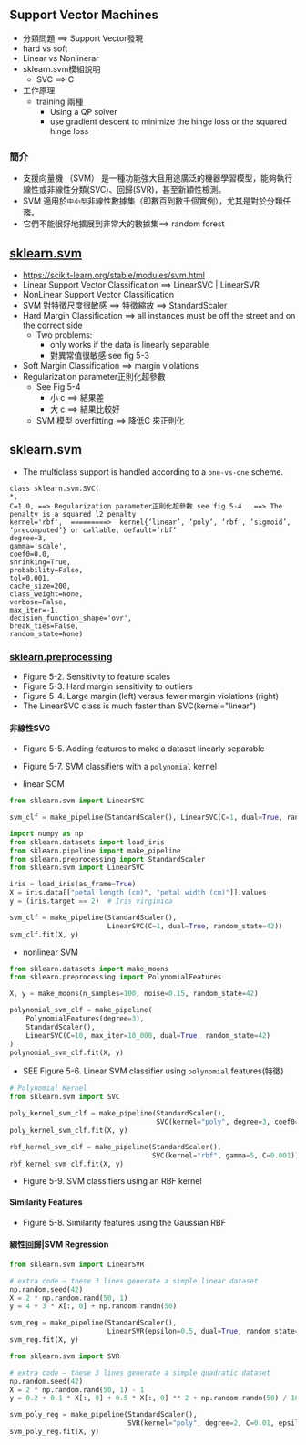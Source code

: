 ## Support Vector Machines
- 分類問題 ==> Support Vector發現
- hard vs soft
- Linear vs Nonlinerar
- sklearn.svm模組說明 
  - SVC  ==> C 
- 工作原理
  - training 兩種
    - Using a QP solver
    - use gradient descent to minimize the hinge loss or the squared hinge loss  
### 簡介
- 支援向量機 （SVM） 是一種功能強大且用途廣泛的機器學習模型，能夠執行線性或非線性分類(SVC)、回歸(SVR)，甚至新穎性檢測。
- SVM 適用於`中小型`非線性數據集（即數百到數千個實例），尤其是對於分類任務。
- 它們不能很好地擴展到非常大的數據集==> random forest

## [sklearn.svm](https://scikit-learn.org/stable/api/sklearn.svm.html)
- https://scikit-learn.org/stable/modules/svm.html
- Linear Support Vector Classification ==> LinearSVC | LinearSVR
- NonLinear Support Vector Classification
- SVM 對特徵尺度很敏感 ==> 特徵縮放 ==>  StandardScaler
- Hard Margin Classification ==> all instances must be off the street and on the correct side
  - Two problems:
    - only works if the data is linearly separable
    - 對異常值很敏感 see fig 5-3
- Soft Margin Classification ==> margin violations
- Regularization parameter正則化超參數
  - See  Fig 5-4
    - 小 c ==> 結果差
    - 大 c ==> 結果比較好 
  - SVM 模型 overfitting ==> 降低C 來正則化

## sklearn.svm
- The multiclass support is handled according to a `one-vs-one` scheme.
```
class sklearn.svm.SVC(
*, 
C=1.0, ==> Regularization parameter正則化超參數 see fig 5-4   ==> The penalty is a squared l2 penalty
kernel='rbf',  =========>  kernel{‘linear’, ‘poly’, ‘rbf’, ‘sigmoid’, ‘precomputed’} or callable, default=’rbf’
degree=3, 
gamma='scale', 
coef0=0.0,
shrinking=True,
probability=False,
tol=0.001,
cache_size=200,
class_weight=None,
verbose=False,
max_iter=-1,
decision_function_shape='ovr',
break_ties=False,
random_state=None)
```

###  [sklearn.preprocessing](https://scikit-learn.org/stable/api/sklearn.preprocessing.html)
- Figure 5-2. Sensitivity to feature scales
- Figure 5-3. Hard margin sensitivity to outliers
- Figure 5-4. Large margin (left) versus fewer margin violations (right)
- The LinearSVC class is much faster than SVC(kernel="linear")
#### 非線性SVC 
- Figure 5-5. Adding features to make a dataset linearly separable

- Figure 5-7. SVM classifiers with a `polynomial` kernel 
- linear SCM
```python
from sklearn.svm import LinearSVC

svm_clf = make_pipeline(StandardScaler(), LinearSVC(C=1, dual=True, random_state=42))
```
```python
import numpy as np
from sklearn.datasets import load_iris
from sklearn.pipeline import make_pipeline
from sklearn.preprocessing import StandardScaler
from sklearn.svm import LinearSVC

iris = load_iris(as_frame=True)
X = iris.data[["petal length (cm)", "petal width (cm)"]].values
y = (iris.target == 2)  # Iris virginica

svm_clf = make_pipeline(StandardScaler(),
                        LinearSVC(C=1, dual=True, random_state=42))
svm_clf.fit(X, y)
```
- nonlinear SVM
```python
from sklearn.datasets import make_moons
from sklearn.preprocessing import PolynomialFeatures

X, y = make_moons(n_samples=100, noise=0.15, random_state=42)

polynomial_svm_clf = make_pipeline(
    PolynomialFeatures(degree=3),
    StandardScaler(),
    LinearSVC(C=10, max_iter=10_000, dual=True, random_state=42)
)
polynomial_svm_clf.fit(X, y)
```
- SEE Figure 5-6. Linear SVM classifier using `polynomial` features(特徵)
```python
# Polynomial Kernel
from sklearn.svm import SVC

poly_kernel_svm_clf = make_pipeline(StandardScaler(),
                                    SVC(kernel="poly", degree=3, coef0=1, C=5))
poly_kernel_svm_clf.fit(X, y)
```
```python
rbf_kernel_svm_clf = make_pipeline(StandardScaler(),
                                   SVC(kernel="rbf", gamma=5, C=0.001))
rbf_kernel_svm_clf.fit(X, y)
```
- Figure 5-9. SVM classifiers using an RBF kernel
#### Similarity Features
- Figure 5-8. Similarity features using the Gaussian RBF

#### 線性回歸|SVM Regression
```python
from sklearn.svm import LinearSVR

# extra code – these 3 lines generate a simple linear dataset
np.random.seed(42)
X = 2 * np.random.rand(50, 1)
y = 4 + 3 * X[:, 0] + np.random.randn(50)

svm_reg = make_pipeline(StandardScaler(),
                        LinearSVR(epsilon=0.5, dual=True, random_state=42))
svm_reg.fit(X, y)
```
```python
from sklearn.svm import SVR

# extra code – these 3 lines generate a simple quadratic dataset
np.random.seed(42)
X = 2 * np.random.rand(50, 1) - 1
y = 0.2 + 0.1 * X[:, 0] + 0.5 * X[:, 0] ** 2 + np.random.randn(50) / 10

svm_poly_reg = make_pipeline(StandardScaler(),
                             SVR(kernel="poly", degree=2, C=0.01, epsilon=0.1))
svm_poly_reg.fit(X, y)
```

